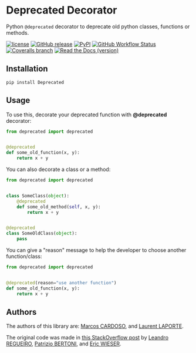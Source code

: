 # Deprecated Decorator

Python ``@deprecated`` decorator to deprecate old python classes, functions or methods.


[![license](https://img.shields.io/badge/license-MIT-blue?logo=opensourceinitiative&logoColor=white)](https://raw.githubusercontent.com/laurent-laporte-pro/deprecated/master/LICENSE.rst)
[![GitHub release](https://img.shields.io/github/v/release/laurent-laporte-pro/deprecated?logo=github&logoColor=white)](https://github.com/laurent-laporte-pro/deprecated/releases/latest)
[![PyPI](https://img.shields.io/pypi/v/deprecated?logo=pypi&logoColor=white)](https://pypi.org/project/Deprecated/)
[![GitHub Workflow Status](https://img.shields.io/github/actions/workflow/status/laurent-laporte-pro/deprecated/python-package.yml?logo=github&logoColor=white)](https://github.com/laurent-laporte-pro/deprecated/actions/workflows/python-package.yml)
[![Coveralls branch](https://img.shields.io/coverallsCoverage/github/laurent-laporte-pro/deprecated?logo=coveralls&logoColor=white)](https://coveralls.io/github/laurent-laporte-pro/deprecated?branch=master)
[![Read the Docs (version)](https://img.shields.io/readthedocs/deprecated/latest?logo=readthedocs&logoColor=white)
](http://deprecated.readthedocs.io/en/latest/?badge=latest)

## Installation

```shell
pip install Deprecated
```

## Usage

To use this, decorate your deprecated function with **@deprecated** decorator:

```python
from deprecated import deprecated


@deprecated
def some_old_function(x, y):
    return x + y
```

You can also decorate a class or a method:

```python
from deprecated import deprecated


class SomeClass(object):
    @deprecated
    def some_old_method(self, x, y):
        return x + y


@deprecated
class SomeOldClass(object):
    pass
```

You can give a "reason" message to help the developer to choose another function/class:

```python
from deprecated import deprecated


@deprecated(reason="use another function")
def some_old_function(x, y):
    return x + y
```

## Authors

The authors of this library are:
[Marcos CARDOSO](https://github.com/vrcmarcos), and
[Laurent LAPORTE](https://github.com/laurent-laporte-pro).

The original code was made in [this StackOverflow post](https://stackoverflow.com/questions/2536307) by
[Leandro REGUEIRO](https://stackoverflow.com/users/1336250/leandro-regueiro),
[Patrizio BERTONI](https://stackoverflow.com/users/1315480/patrizio-bertoni), and
[Eric WIESER](https://stackoverflow.com/users/102441/eric).
